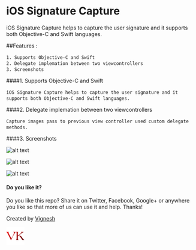 # iOS Signature Capture 

iOS Signature Capture helps to capture the user signature and it supports both Objective-C and Swift languages.


##Features :

    1. Supports Objective-C and Swift
    2. Delegate implemation between two viewcontrollers
    3. Screenshots
    


####1. Supports Objective-C and Swift

    iOS Signature Capture helps to capture the user signature and it supports both Objective-C and Swift languages.

####2. Delegate implemation between two viewcontrollers

    Capture images pass to previous view controller used custom delegate methods. 


####3. Screenshots


![alt text][screen_1]

[screen_1]: https://github.com/vigneshuvi/iOS-Signature-Capture/blob/master/Screenshots/screen_1.png

![alt text][screen_2]

[screen_2]: https://github.com/vigneshuvi/iOS-Signature-Capture/blob/master/Screenshots/screen_2.png

![alt text][screen_3]

[screen_3]: https://github.com/vigneshuvi/iOS-Signature-Capture/blob/master/Screenshots/screen_3.png



#### Do you like it?

Do you like this repo? Share it on Twitter, Facebook, Google+ or anywhere you like so that more of us can use it and help. Thanks!

Created by [Vignesh](http://vigneshuvi.github.io/) 

![alt text][logo]

[logo]: https://github.com/vigneshuvi/vigneshuvi.github.io/blob/master/favicon.ico/android-icon-48x48.png
